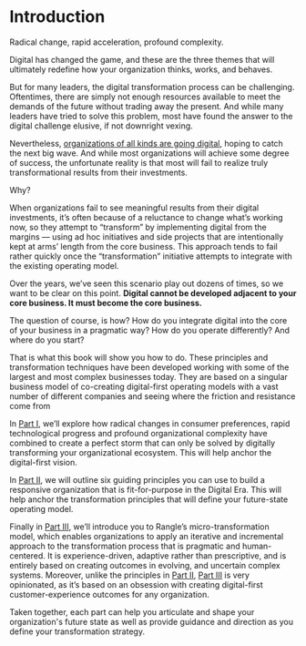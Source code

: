 # Introduction

Radical change, rapid acceleration, profound complexity.

Digital has changed the game, and these are the three themes that will ultimately redefine how your organization thinks, works, and behaves.

But for many leaders, the digital transformation process can be challenging. Oftentimes, there are simply not enough resources available to meet the demands of the future without trading away the present. And while many leaders have tried to solve this problem, most have found the answer to the digital challenge elusive, if not downright vexing.

Nevertheless, [organizations of all kinds are going digital](../endnotes-1/endnote-2.md), hoping to catch the next big wave. And while most organizations will achieve some degree of success, the unfortunate reality is that most will fail to realize truly transformational results from their investments.

Why?

When organizations fail to see meaningful results from their digital investments, it’s often because of a reluctance to change what’s working now, so they attempt to “transform” by implementing digital from the margins — using ad hoc initiatives and side projects that are intentionally kept at arms’ length from the core business. This approach tends to fail rather quickly once the “transformation” initiative attempts to integrate with the existing operating model.

Over the years, we’ve seen this scenario play out dozens of times, so we want to be clear on this point. **Digital cannot be developed adjacent to your core business. It must become the core business.**

The question of course, is how? How do you integrate digital into the core of your business in a pragmatic way? How do you operate differently? And where do you start?

That is what this book will show you how to do. These principles and transformation techniques have been developed working with some of the largest and most complex businesses today. They are based on a singular business model of co-creating digital-first operating models with a vast number of different companies and seeing where the friction and resistance come from

In [Part I](introduction.md), we’ll explore how radical changes in consumer preferences, rapid technological progress and profound organizational complexity have combined to create a perfect storm that can only be solved by digitally transforming your organizational ecosystem. This will help anchor the digital-first vision.

In [Part II](../introduction.md), we will outline six guiding principles you can use to build a responsive organization that is fit-for-purpose in the Digital Era. This will help anchor the transformation principles that will define your future-state operating model.

Finally in [Part III](../part-iii-micro-transformation/introduction.md), we’ll introduce you to Rangle’s micro-transformation model, which enables organizations to apply an iterative and incremental approach to the transformation process that is pragmatic and human-centered. It is experience-driven, adaptive rather than prescriptive, and is entirely based on creating outcomes in evolving, and uncertain complex systems. Moreover, unlike the principles in [Part II](../introduction.md), [Part III](../part-iii-micro-transformation/introduction.md) is very opinionated, as it’s based on an obsession with creating digital-first customer-experience outcomes for any organization.

Taken together, each part can help you articulate and shape your organization's future state as well as provide guidance and direction as you define your transformation strategy.

